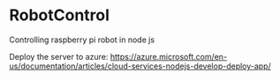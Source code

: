 # RobotControl
Controlling raspberry pi robot in node js

Deploy the server to azure:
https://azure.microsoft.com/en-us/documentation/articles/cloud-services-nodejs-develop-deploy-app/